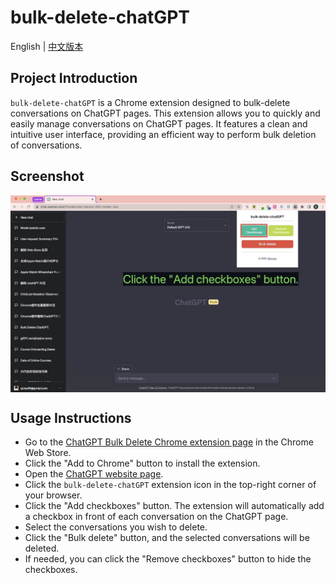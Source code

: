 

# bulk-delete-chatGPT

English | [中文版本](./README-CN.md)

## Project Introduction

`bulk-delete-chatGPT` is a Chrome extension designed to bulk-delete conversations on ChatGPT pages. This extension allows you to quickly and easily manage conversations on ChatGPT pages. It features a clean and intuitive user interface, providing an efficient way to perform bulk deletion of conversations.

## Screenshot

<div style="display: flex; overflow-x: auto; white-space: nowrap;">
  <img src="./assets/1.jpg" alt="图片1" style="max-width: 100%; margin-right: 10px;">
  <img src="./assets/2.jpg" alt="图片2" style="max-width: 100%; margin-right: 10px;">
  <img src="./assets/3.jpg" alt="图片3" style="max-width: 100%;">
</div>

## Usage Instructions

- Go to the [ChatGPT Bulk Delete Chrome extension page](https://chrome.google.com/webstore/detail/chatgpt-bulk-delete/effkgioceefcfaegehhfafjneeiabdjg) in the Chrome Web Store.
- Click the "Add to Chrome" button to install the extension.
- Open the [ChatGPT website page](https://chat.openai.com/).
- Click the `bulk-delete-chatGPT` extension icon in the top-right corner of your browser.
- Click the "Add checkboxes" button. The extension will automatically add a checkbox in front of each conversation on the ChatGPT page.
- Select the conversations you wish to delete.
- Click the "Bulk delete" button, and the selected conversations will be deleted.
- If needed, you can click the "Remove checkboxes" button to hide the checkboxes.
